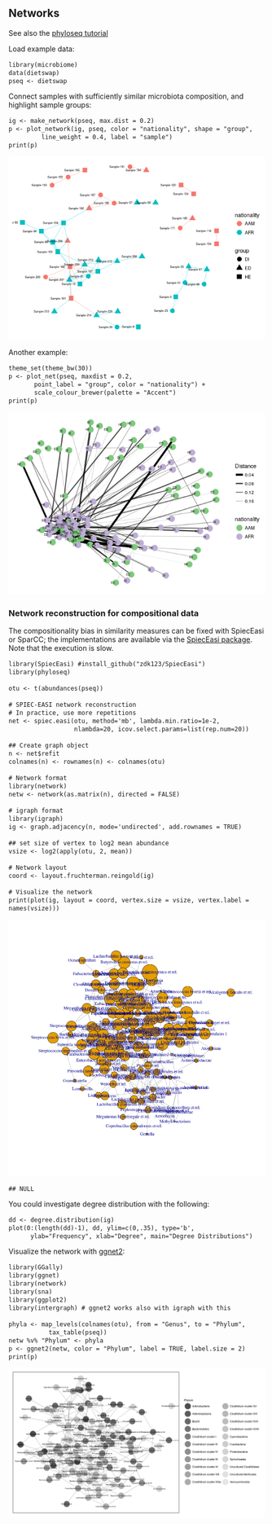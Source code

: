 <!--
  %\VignetteEngine{knitr::rmarkdown}
  %\VignetteIndexEntry{microbiome tutorial - networks}
  %\usepackage[utf8]{inputenc}
  %\VignetteEncoding{UTF-8}  
-->
Networks
--------

See also the [phyloseq
tutorial](http://joey711.github.io/phyloseq/plot_network-examples)

Load example data:

    library(microbiome)
    data(dietswap)
    pseq <- dietswap

Connect samples with sufficiently similar microbiota composition, and
highlight sample groups:

    ig <- make_network(pseq, max.dist = 0.2)
    p <- plot_network(ig, pseq, color = "nationality", shape = "group",
             line_weight = 0.4, label = "sample")
    print(p)         

![](Networks_files/figure-markdown_strict/networks2-1.png)

Another example:

    theme_set(theme_bw(30))
    p <- plot_net(pseq, maxdist = 0.2,
           point_label = "group", color = "nationality") +
           scale_colour_brewer(palette = "Accent")
    print(p)         

![](Networks_files/figure-markdown_strict/networks3-1.png)

### Network reconstruction for compositional data

The compositionality bias in similarity measures can be fixed with
SpiecEasi or SparCC; the implementations are available via the
[SpiecEasi package](https://github.com/zdk123/SpiecEasi). Note that the
execution is slow.

    library(SpiecEasi) #install_github("zdk123/SpiecEasi")
    library(phyloseq)

    otu <- t(abundances(pseq))

    # SPIEC-EASI network reconstruction
    # In practice, use more repetitions
    net <- spiec.easi(otu, method='mb', lambda.min.ratio=1e-2, 
                      nlambda=20, icov.select.params=list(rep.num=20))

    ## Create graph object
    n <- net$refit
    colnames(n) <- rownames(n) <- colnames(otu)

    # Network format
    library(network)
    netw <- network(as.matrix(n), directed = FALSE)

    # igraph format
    library(igraph)
    ig <- graph.adjacency(n, mode='undirected', add.rownames = TRUE)

    ## set size of vertex to log2 mean abundance 
    vsize <- log2(apply(otu, 2, mean))

    # Network layout
    coord <- layout.fruchterman.reingold(ig)

    # Visualize the network
    print(plot(ig, layout = coord, vertex.size = vsize, vertex.label = names(vsize)))

![](Networks_files/figure-markdown_strict/networks4-1.png)

    ## NULL

You could investigate degree distribution with the following:

    dd <- degree.distribution(ig)
    plot(0:(length(dd)-1), dd, ylim=c(0,.35), type='b', 
          ylab="Frequency", xlab="Degree", main="Degree Distributions")

Visualize the network with [ggnet2](https://briatte.github.io/ggnet):

    library(GGally)
    library(ggnet)
    library(network)
    library(sna)
    library(ggplot2)
    library(intergraph) # ggnet2 works also with igraph with this

    phyla <- map_levels(colnames(otu), from = "Genus", to = "Phylum",
               tax_table(pseq))
    netw %v% "Phylum" <- phyla
    p <- ggnet2(netw, color = "Phylum", label = TRUE, label.size = 2)
    print(p)

![](Networks_files/figure-markdown_strict/networks5-1.png)
